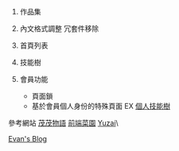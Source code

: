 1. 作品集
2. 內文格式調整 冗套件移除
3. 首頁列表
4. 技能樹

99. 會員功能
    - 頁面鎖
    - 基於會員個人身份的特殊頁面 EX [個人技能樹](https://note.noxussj.top/lines/)

參考網站
[茂茂物語](https://mm-notes.vercel.app/)
[前端菜園](https://note.noxussj.top/noxussj/)
[Yuzai](https://www.yuzaicn.com/blog/%E5%8D%9A%E5%AE%A2%E5%8E%86%E7%A8%8B/2024-05-14-%E6%B5%8F%E8%A7%88%E9%87%8F%E8%AF%84%E8%AE%BA%E7%AD%89%E5%8A%9F%E8%83%BD.html)\

[Evan's Blog](https://xugaoyi.com/)
